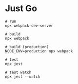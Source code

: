 # Just Go

```shellscript
# run
npx webpack-dev-server

# build
npx webpack

# build (production)
NODE_ENV=production npx webpack

# test
npx jest

# test watch
npx jest --watch

```